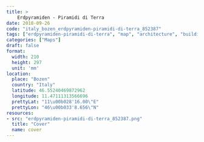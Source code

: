 ```yaml
---
title: > 
    Erdpyramiden - Piramidi di Terra
date: 2018-09-26
code: "italy_bozen_erdpyramiden-piramidi-di-terra_852387"
tags: ["erdpyramiden-piramidi-di-terra", "map", "architecture", "buildings", "Bozen", "Italy"]
categories: ["Maps"]
draft: false
format:
  width: 210
  height: 297
  unit: 'mm'
location:
  place: "Bozen"
  country: "Italy"
  latitude: 46.55240469872962
  longitude: 11.47111313566696
  prettyLat: "11\u00b028'16.00\"E"
  prettyLon: "46\u00b033'8.656\"N"
resources:
- src: "erdpyramiden-piramidi-di-terra_852387.png"
  title: "Cover"
  name: cover
---
```

